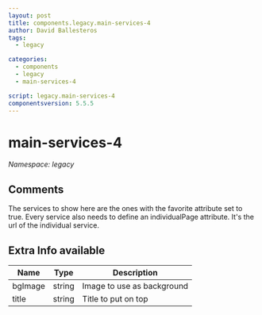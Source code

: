 ```yaml
---
layout: post
title: components.legacy.main-services-4
author: David Ballesteros
tags:
  - legacy

categories:
  - components
  - legacy
  - main-services-4

script: legacy.main-services-4
componentsversion: 5.5.5
---
```

# main-services-4

*Namespace: legacy*

## Comments

The services to show here are the ones with the favorite attribute set to true.
Every service also needs to define an individualPage attribute. It's the url of the individual service.


## Extra Info available

| Name | Type | Description |
| --- | --- | --- |
| bgImage | string | Image to use as background |
| title | string | Title to put on top |

